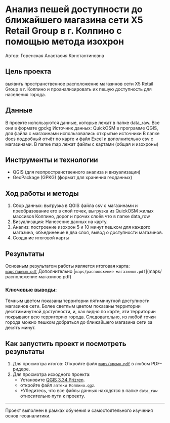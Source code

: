 # Анализ пешей доступности до ближайшего магазина сети X5 Retail Group в г. Колпино с помощью метода изохрон
Автор: Горенская Анастасия Константиновна

##  Цель проекта
выявить пространственное расположение магазинов сети X5 Retail Group в г. Колпино и проанализировать их пешую доступность для населения города.

##  Данные
В проекте используются данные, которые лежат в папке data_raw. Все они в формате gpckg
Источник данных: QuickOSM в программе QGIS, для файла с магазинами использовались открытые источники
В папке docs подробный отчёт по карте и файл Excel и дополнительно csv с магазинами.
В папке map лежат файлы с картами (общая и изохроны)



##  Инструменты и технологии
- QGIS (для геопространственного анализа и визуализации)
- GeoPackage (GPKG) (формат для хранения геоданных)



## Ход работы и методы
1.  Сбор данных: выгрузка в QGIS файла csv с магазинами и преобразование его в слой точек,
 выгрузка из QuickOSM жилых массивов Колпино, дорог и прочих слоёв что в папке data_row
2.  Визуализация: Нанесение данных на карту.
3.  Анализ: построение изохрон 5 и 10 минут пешком для каждого магазина, объединение в два слоя, вывод о доступности магазинов.  
4.  Создание итоговой карты 

## Результаты
Основным результатом работы является итоговая карта:  
[`maps/время.pdf`](maps/время.pdf)
Дополнительно [`maps/расположение магазинов.pdf`](maps/расположение магазинов.pdf)

### Ключевые выводы:
Тёмным цветом показаны территории пятиминутной доступности магазинов сети. 
Более светлым цветом показаны территории десятиминутной доступности, и, как видно по карте, эти территории покрывают всю территорию города. 
Следовательно, из любой точки города можно пешком добраться до ближайшего магазина сети за десять минут.


## Как запустить проект и посмотреть результаты
1.  Для просмотра итогов: Откройте файл [`maps/время.pdf`](maps/время.pdf)
 в любом PDF-ридере.
2.  Для просмотра исходного проекта:
    -   Установите [QGIS 3.34 Prizren](https://qgis.org/).
    -   откройте файл `аптеки Колпино.qgz`.
    -   *Убедитесь, что все файлы данных находятся в папке `data_raw` относительно пути к проекту.

---

Проект выполнен в рамках обучения и самостоятельного изучения основ геоаналитики.
